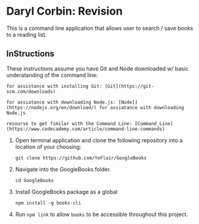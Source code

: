 # Daryl Corbin: Revision
This is a command line application that allows user to search / save books to a reading list.

## InStructions 
These instructions assume you have Git and Node downloaded w/ basic underatanding of the command line:

    for assistance with installing Git: [Git](https://git-scm.com/downloads)
    
    for assiatance with downloading Node.js: [Node]](https://nodejs.org/en/download/) for assiatance with downloading Node.js
    
    resourse to get fimilar with the Command Line: [Command_Line](https://www.codecademy.com/article/command-line-commands)

1. Open terminal application and clone the following repository into a location of your choosing:
    
    `git clone https://github.com/YeFlair/GoogleBooks`

2. Navigate into the GoogleBooks folder.
    
    `cd GoogleBooks`

3. Install GoogleBooks package as a global
    
    `npm install -g books-cli`

4. Run `npm link` to allow `books` to be accessible throughout this project.
